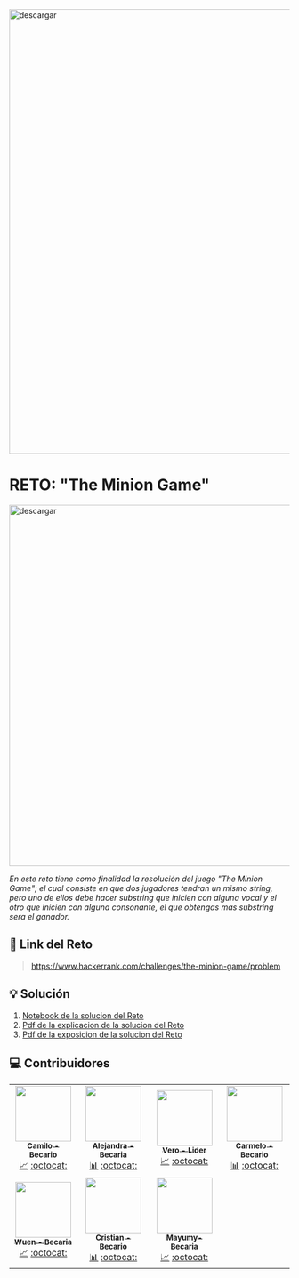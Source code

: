 <img src="https://i.ibb.co/DWSqtc1/Encabezado.png" alt="descargar" border="0" width=800px>

#
# **RETO: "The Minion Game"**

<img src="https://s3.amazonaws.com/hr-challenge-images/9693/1450330231-04db904008-banana.png" alt="descargar" border="0" width=650px>

_En este reto tiene como finalidad la resolución del juego "The Minion Game"; el cual consiste en que dos jugadores tendran un mismo string, pero uno de ellos debe hacer substring que inicien con alguna vocal y el otro que inicien con alguna consonante, el que obtengas mas substring sera el ganador._

## 🔗 Link del Reto
> https://www.hackerrank.com/challenges/the-minion-game/problem

## 💡 Solución
1. [Notebook de la solucion del Reto](https://github.com/MayumyCH/dsfem_datachallenge_monthly/blob/main/the_minion_game/the_minion_game.ipynb)
2. [Pdf de la explicacion de la solucion del Reto](https://github.com/MayumyCH/dsfem_datachallenge_monthly/blob/main/the_minion_game/dsfem_resolucion_reto1)
3. [Pdf de la exposicion de la solucion del Reto](https://github.com/MayumyCH/dsfem_datachallenge_monthly/blob/main/the_minion_game/dsfem_expo_reto1.pdf)

## 💻 Contribuidores 

<table>
  <tr>
    <td align="center">
        <a href="#Foto">
            <img src="https://raw.githubusercontent.com/MayumyCH/dsfem_datachallenge_monthly/blob/main/assets/miembros/camilo.jpg" width="100px;" alt="" target="_blank"/>
            <br /><sub><b>Camilo - Becario</b></sub>
        </a>
        <br />
        <a href="#analisis" title="Analisis">📈</a> 
        <a href="#github" title="Github">:octocat:</a>
    </td>
    <td align="center">
        <a href="#Foto">
            <img src="https://raw.githubusercontent.com/MayumyCH/dsfem_datachallenge_monthly/blob/main/assets/miembros/alejandra.jpg" target="_blank" width="100px;" alt=""/>
            <br /><sub><b>Alejandra - Becaria</b> </sub>
        </a>
        <br />
        <a href="#analisis" title="Analisis">📊</a> 
        <a href="#github" title="Github">:octocat:</a>
    </td>
    <td align="center">
        <a href="#Foto">
            <img src="https://raw.githubusercontent.com/MayumyCH/dsfem_datachallenge_monthly/blob/main/assets/miembros/vero.jpg" target="_blank" width="100px;" alt=""/>
            <br /><sub><b>Vero - Lider</b> </sub>
        </a>
        <br />
        <a href="#analisis" title="Analisis">📈</a> 
        <a href="#github" target="_blank" title="Github">:octocat:</a>
    </td>
    <td align="center">
        <a href="#Foto">
            <img src="https://raw.githubusercontent.com/MayumyCH/dsfem_datachallenge_monthly/blob/main/assets/miembros/carmelo.jpg" target="_blank" width="100px;" alt=""/>
            <br /><sub><b>Carmelo - Becario</b></sub>
        </a>
        <br />
        <a href="#analisis" title="Analisis">📊</a> 
        <a href="#github" target="_blank" title="Github">:octocat:</a>
    </td>
  </tr>
  <tr>
    <td align="center">
        <a href="#Foto">
            <img src="https://raw.githubusercontent.com/MayumyCH/dsfem_datachallenge_monthly/blob/main/assets/miembros/wuen.jpg" width="100px;" alt="" target="_blank"/>
            <br /><sub><b>Wuen - Becaria</b></sub>
        </a>
        <br />
        <a href="#analisis" title="Analisis">📈</a> 
        <a href="#github" target="_blank" title="Github">:octocat:</a>
    </td>
    <td align="center">
        <a href="#Foto">
            <img src="https://raw.githubusercontent.com/MayumyCH/dsfem_datachallenge_monthly/blob/main/assets/miembros/cristian.jpg" target="_blank" width="100px;" alt=""/>
            <br /><sub><b>Cristian - Becario</b> </sub>
        </a>
        <br />
        <a href="#analisis" title="Analisis">📊</a> 
        <a href="#github" title="Github">:octocat:</a>
    </td>
    <td align="center">
        <a href="#Foto">
            <img src="https://raw.githubusercontent.com/MayumyCH/dsfem_datachallenge_monthly/blob/main/assets/miembros/mayu.jpg" target="_blank" width="100px;" alt=""/>
            <br /><sub><b>Mayumy- Becaria</b></sub>
        </a>
        <br />
        <a href="#analisis" title="Analisis">📈</a> 
        <a href="#github" target="_blank" title="Github">:octocat:</a>
    </td>
  </tr>
</table>
